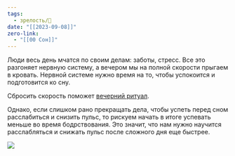 ```yaml
---
tags:
  - зрелость/🌱
date: "[[2023-09-08]]"
zero-link:
  - "[[00 Сон]]"
---
```

Люди весь день мчатся по своим делам: заботы, стресс. Все это разгоняет нервную систему, а вечером мы на полной скорости прыгаем в кровать. Нервной системе нужно время на то, чтобы успокоится и подготовится ко сну.

Сбросить скорость поможет [вечерний ритуал](Как%20наладить%20сон?.md).

Однако, если слишком рано прекращать дела, чтобы успеть перед сном расслабиться и снизить пульс, то рискуем начать в итоге успевать меньше во время бодрствования. Это значит, что нам нужно научится расслабляться и снижать пульс после сложного дня еще быстрее.

![](IMG_ED6AFB5D3567-1.jpeg)